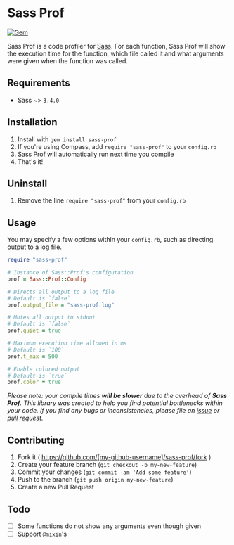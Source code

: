 # Sass Prof

[![Gem](https://img.shields.io/gem/v/sass-prof.svg?style=flat-square)](https://rubygems.org/gems/sass-prof)

Sass Prof is a code profiler for [Sass](https://github.com/sass/sass). For each function, Sass Prof will show the execution time for the function, which file called it and what arguments were given when the function was called.

## Requirements

* Sass ~> `3.4.0`

## Installation

1. Install with `gem install sass-prof`
2. If you're using Compass, add `require "sass-prof"` to your `config.rb`
3. Sass Prof will automatically run next time you compile
4. That's it!

## Uninstall
1. Remove the line `require "sass-prof"` from your `config.rb`

## Usage
You may specify a few options within your `config.rb`, such as directing output to a log file.

```ruby
require "sass-prof"

# Instance of Sass::Prof's configuration
prof = Sass::Prof::Config

# Directs all output to a log file
# Default is `false`
prof.output_file = "sass-prof.log"

# Mutes all output to stdout
# Default is `false`
prof.quiet = true

# Maximum execution time allowed in ms
# Default is `100`
prof.t_max = 500

# Enable colored output
# Default is `true`
prof.color = true
```

_Please note: your compile times **will be slower** due to the overhead of **Sass Prof**. This library was created to help you find potential bottlenecks within your code. If you find any bugs or inconsistencies, please file an [issue](https://github.com/ezekg/sass-prof/issues) or [pull request](https://github.com/ezekg/sass-prof/pulls)._

## Contributing

1. Fork it ( https://github.com/[my-github-username]/sass-prof/fork )
2. Create your feature branch (`git checkout -b my-new-feature`)
3. Commit your changes (`git commit -am 'Add some feature'`)
4. Push to the branch (`git push origin my-new-feature`)
5. Create a new Pull Request

## Todo

- [ ] Some functions do not show any arguments even though given
- [ ] Support `@mixin`'s
